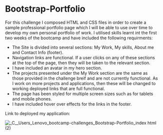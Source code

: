 # Bootstrap-Portfolio

For this challenge I composed HTML and CSS files in order to create a sample professional portfolio page which I will be able to use over time to develop my own personal portfolio of work. I utilised skills learnt int the first two weeks of the bootcamp and have included the following requirments:

- The Site is divided into several sections: My Work, My skills, About me and Contact Info (footer).
- Navigation links are functional. If a user clicks on any of these sections at the top of the page, then they will be taken to the relevant section.
- I have included an avatar in my hero section.
- The projects presented under the My Work section are the same as those provided in the challenge breif and are not currently functional. As I work on more projects and applications, then these will be changed to working deployed links that are full functional.   
- The page has been styled for multiple screen sizes such as for tablets and mobile phones.
- I  have included hover over effects for the links in the footer.


Link to deployed my application: 



![_C__Users_Lenovo_bootcamp-challenges_Bootstrap-Portfolio_index html (2)](https://user-images.githubusercontent.com/119041506/212852635-337407f8-1ca3-4231-b99a-50d8e06c76bf.png)
